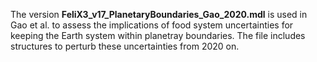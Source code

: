 The version **FeliX3_v17_PlanetaryBoundaries_Gao_2020.mdl** is used in Gao et al. to assess the implications of food system uncertainties for keeping the Earth system within planetray boundaries. The file includes structures to perturb these uncertainties from 2020 on.
